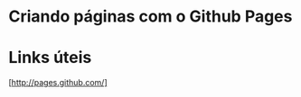 Criando páginas com o Github Pages
==================================

Links úteis
===========

[http://pages.github.com/]
